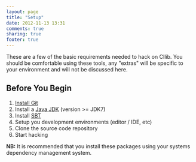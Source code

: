 ```yaml
---
layout: page
title: "Setup"
date: 2012-11-13 13:31
comments: true
sharing: true
footer: true
---
```


These are a few of the basic requirements needed to hack on CIlib. You should be
comfortable using these tools, any "extras" will be specific to your environment and
will not be discussed here.

## Before You Begin
1. [Install Git](http://git-scm.com)
2. Install a [Java JDK](http://java.sun.com) (version >= JDK7)
3. Install [SBT](http://scala-sbt.org)
4. Setup you development environments (editor / IDE, etc)
4. Clone the source code repository
6. Start hacking

__NB:__ It is recommended that you install these packages
using your systems dependency management system.

